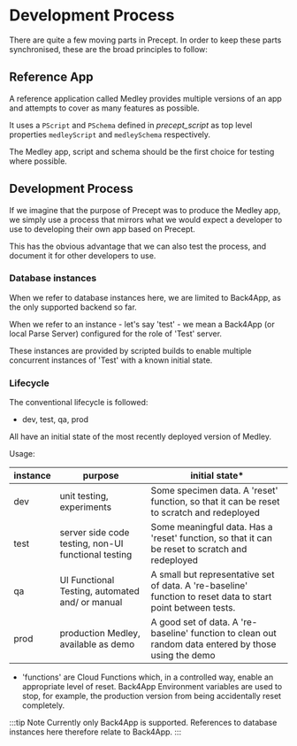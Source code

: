 # Development Process 

There are quite a few moving parts in Precept. In order to keep these parts synchronised, these are the broad principles  to follow: 

## Reference App
A reference application called Medley provides multiple versions of an app and attempts to cover as many features as possible. 

It uses a `PScript` and `PSchema` defined in *precept_script* as top level properties `medleyScript` and `medleySchema` respectively. 

The Medley app, script and schema should be  the first choice for testing where possible. 

## Development Process

If we imagine that the purpose of Precept was to produce the Medley app, we simply use a process that mirrors what we would expect a developer to use to developing their own app based on Precept.

This has the obvious advantage that we can also test the process, and document it for other developers to use.

### Database instances

When we refer to database instances here, we are limited to Back4App, as the only supported backend so far.

When we refer to an instance - let's say 'test' - we mean a Back4App (or local Parse Server) configured for the role of 'Test' server.

These instances are provided by scripted builds to enable multiple concurrent instances of 'Test' with a known initial state.

### Lifecycle

The conventional lifecycle is followed:

- dev, test, qa, prod

All have an initial state of the most recently deployed version of Medley.

Usage:

| instance | purpose                                            | initial state*                                                                                                                                                |
|----------|----------------------------------------------------|--------------------------------------------------------------------------------------------------------------------------------------------------------------|
| dev      | unit testing, experiments                          | Some specimen data. A 'reset' function, so that it can be reset to scratch and redeployed                                                                                            |
| test     | server side code testing, non-UI functional testing | Some meaningful data. Has a 'reset' function, so that it can be reset to scratch and redeployed                                                                                               |
| qa       | UI Functional Testing,  automated and/ or manual   | A small but representative set of data.  A 're-baseline' function to reset data to start point between tests.                                                                                          |
| prod     | production Medley, available as demo               | A good set of data. A 're-baseline' function to clean out random data entered by those using the demo |  


* 'functions' are Cloud Functions which, in a controlled way, enable an appropriate level of reset.  Back4App Environment variables are used to stop, for example, the production version from being accidentally reset completely.
 
:::tip Note
Currently only Back4App is supported. References to database instances here therefore relate to Back4App.
:::



 